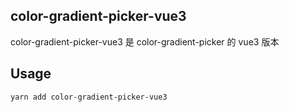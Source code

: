 ## color-gradient-picker-vue3

color-gradient-picker-vue3 是 color-gradient-picker 的 vue3 版本

## Usage

```bash
yarn add color-gradient-picker-vue3
```
